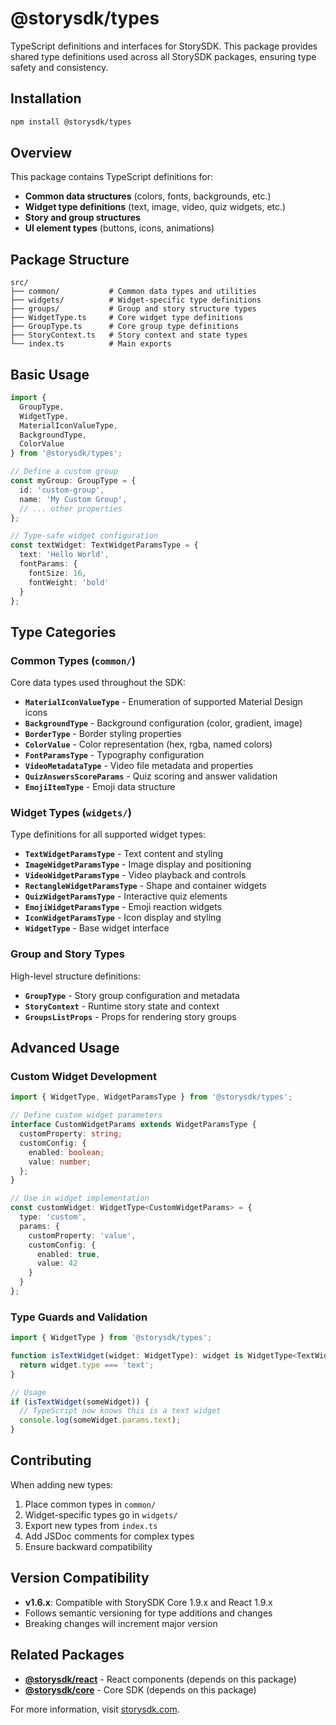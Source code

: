 # @storysdk/types

TypeScript definitions and interfaces for StorySDK. This package provides shared type definitions used across all StorySDK packages, ensuring type safety and consistency.

## Installation

```bash
npm install @storysdk/types
```

## Overview

This package contains TypeScript definitions for:
- **Common data structures** (colors, fonts, backgrounds, etc.)
- **Widget type definitions** (text, image, video, quiz widgets, etc.)
- **Story and group structures**
- **UI element types** (buttons, icons, animations)

## Package Structure

```
src/
├── common/           # Common data types and utilities
├── widgets/          # Widget-specific type definitions
├── groups/           # Group and story structure types
├── WidgetType.ts     # Core widget type definitions
├── GroupType.ts      # Core group type definitions
├── StoryContext.ts   # Story context and state types
└── index.ts          # Main exports
```

## Basic Usage

```typescript
import { 
  GroupType, 
  WidgetType, 
  MaterialIconValueType,
  BackgroundType,
  ColorValue
} from '@storysdk/types';

// Define a custom group
const myGroup: GroupType = {
  id: 'custom-group',
  name: 'My Custom Group',
  // ... other properties
};

// Type-safe widget configuration
const textWidget: TextWidgetParamsType = {
  text: 'Hello World',
  fontParams: {
    fontSize: 16,
    fontWeight: 'bold'
  }
};
```

## Type Categories

### Common Types (`common/`)

Core data types used throughout the SDK:

- **`MaterialIconValueType`** - Enumeration of supported Material Design icons
- **`BackgroundType`** - Background configuration (color, gradient, image)
- **`BorderType`** - Border styling properties
- **`ColorValue`** - Color representation (hex, rgba, named colors)
- **`FontParamsType`** - Typography configuration
- **`VideoMetadataType`** - Video file metadata and properties
- **`QuizAnswersScoreParams`** - Quiz scoring and answer validation
- **`EmojiItemType`** - Emoji data structure

### Widget Types (`widgets/`)

Type definitions for all supported widget types:

- **`TextWidgetParamsType`** - Text content and styling
- **`ImageWidgetParamsType`** - Image display and positioning
- **`VideoWidgetParamsType`** - Video playback and controls
- **`RectangleWidgetParamsType`** - Shape and container widgets
- **`QuizWidgetParamsType`** - Interactive quiz elements
- **`EmojiWidgetParamsType`** - Emoji reaction widgets
- **`IconWidgetParamsType`** - Icon display and styling
- **`WidgetType`** - Base widget interface

### Group and Story Types

High-level structure definitions:

- **`GroupType`** - Story group configuration and metadata
- **`StoryContext`** - Runtime story state and context
- **`GroupsListProps`** - Props for rendering story groups

## Advanced Usage

### Custom Widget Development

```typescript
import { WidgetType, WidgetParamsType } from '@storysdk/types';

// Define custom widget parameters
interface CustomWidgetParams extends WidgetParamsType {
  customProperty: string;
  customConfig: {
    enabled: boolean;
    value: number;
  };
}

// Use in widget implementation
const customWidget: WidgetType<CustomWidgetParams> = {
  type: 'custom',
  params: {
    customProperty: 'value',
    customConfig: {
      enabled: true,
      value: 42
    }
  }
};
```

### Type Guards and Validation

```typescript
import { WidgetType } from '@storysdk/types';

function isTextWidget(widget: WidgetType): widget is WidgetType<TextWidgetParamsType> {
  return widget.type === 'text';
}

// Usage
if (isTextWidget(someWidget)) {
  // TypeScript now knows this is a text widget
  console.log(someWidget.params.text);
}
```

## Contributing

When adding new types:

1. Place common types in `common/`
2. Widget-specific types go in `widgets/`
3. Export new types from `index.ts`
4. Add JSDoc comments for complex types
5. Ensure backward compatibility

## Version Compatibility

- **v1.6.x**: Compatible with StorySDK Core 1.9.x and React 1.9.x
- Follows semantic versioning for type additions and changes
- Breaking changes will increment major version

## Related Packages

- **[@storysdk/react](../react)** - React components (depends on this package)
- **[@storysdk/core](../core)** - Core SDK (depends on this package)

For more information, visit [storysdk.com](https://storysdk.com). 